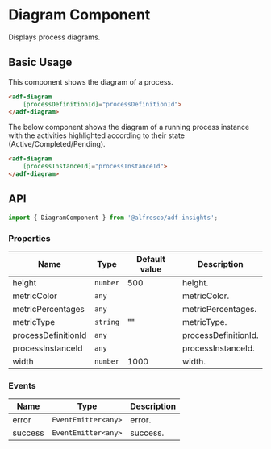 # Diagram Component

Displays process diagrams.

## Basic Usage

This component shows the diagram of a process.

```html
<adf-diagram 
    [processDefinitionId]="processDefinitionId">
</adf-diagram>
```

The below component shows the diagram of a running process instance with the activities highlighted according to their state (Active/Completed/Pending).

```html
<adf-diagram 
    [processInstanceId]="processInstanceId">
</adf-diagram>
```

## API

```ts
import { DiagramComponent } from '@alfresco/adf-insights';
```

### Properties

| Name                | Type     | Default value | Description          |
|---------------------|----------|---------------|----------------------|
| height              | `number` | 500           | height.              |
| metricColor         | `any`    |               | metricColor.         |
| metricPercentages   | `any`    |               | metricPercentages.   |
| metricType          | `string` | ""            | metricType.          |
| processDefinitionId | `any`    |               | processDefinitionId. |
| processInstanceId   | `any`    |               | processInstanceId.   |
| width               | `number` | 1000          | width.               |

### Events

| Name    | Type                | Description |
|---------|---------------------|-------------|
| error   | `EventEmitter<any>` | error.      |
| success | `EventEmitter<any>` | success.    |
